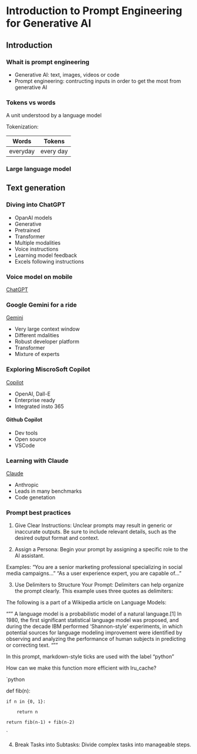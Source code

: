 # Introduction to Prompt Engineering for Generative AI

## Introduction

### Whait is prompt engineering

- Generative AI: text, images, videos or code
- Prompt engineering: contructing inputs in order to get the most from generative AI

### Tokens vs words

A unit understood by a language model

Tokenization:

| Words    | Tokens    |
| -------- | --------- |
| everyday | every day |

### Large language model

## Text generation

### Diving into ChatGPT

- OpanAI models
- Generative
- Pretrained
- Transformer
- Multiple modalities
- Voice instructions
- Learning model feedback
- Excels following instructions

### Voice model on mobile

[ChatGPT](https://chatgpt.com/)

### Google Gemini for a ride

[Gemini](https://gemini.google.com/app?hl=it)

- Very large context window
- Different mdalities
- Robust developer platform
- Transformer
- Mixture of experts

### Exploring MiscroSoft Copilot

[Copilot](https://copilot.microsoft.com/)

- OpenAI, Dall-E
- Enterprise ready
- Integrated insto 365

#### Github Copilot

- Dev tools
- Open source
- VSCode

### Learning with Claude

[Claude](https://claude.ai)

- Anthropic
- Leads in many benchmarks
- Code genetation

### Prompt best practices

1. Give Clear Instructions:
   Unclear prompts may result in generic or inaccurate outputs. Be sure to include relevant details, such as the desired output format and context.

2. Assign a Persona:
   Begin your prompt by assigning a specific role to the AI assistant.

Examples:
“You are a senior marketing professional specializing in social media campaigns…”
“As a user experience expert, you are capable of…”

3. Use Delimiters to Structure Your Prompt:
   Delimiters can help organize the prompt clearly. This example uses three quotes as delimiters:

The following is a part of a Wikipedia article on Language Models:

“””
A language model is a probabilistic model of a natural language.[1] In 1980, the first significant statistical language model was proposed, and during the decade IBM performed ‘Shannon-style’ experiments, in which potential sources for language modeling improvement were identified by observing and analyzing the performance of human subjects in predicting or correcting text.
“””

In this prompt, markdown-style ticks are used with the label “python”

How can we make this function more efficient with lru_cache?

`python

def fib(n):

    if n in {0, 1}:

        return n

    return fib(n-1) + fib(n-2)

`

4. Break Tasks into Subtasks:
   Divide complex tasks into manageable steps.
